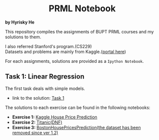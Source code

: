 # <center> PRML Notebook
**by Hyrisky He**

This repository compiles the assignments of BUPT PRML courses and my solutions to them.

I also referred Stanford's program.(CS229)\
Datasets and problems are mainly from Kaggle.([portal here](https://www.kaggle.com/))

For each assignments, solutions are provided as a `Ipython Notebook`.

## Task 1: Linear Regression

The first task deals with simple models.
- link to the solution: [Task 1](https://github.com/Hyr1sky/PRML/tree/main/Task%201)

The solutions to each exercise can be found in the following notebooks:
- **Exercise 1:** [Kaggle House Price Prediction](https://github.com/Hyr1sky/PRML/blob/main/Task%201/KaggleHousePrice.ipynb)
- **Exercise 2:** [Titanic(DNF)](https://github.com/Hyr1sky/PRML/blob/main/Task%201/Titanic(DNF).ipynb)
- **Exercise 3:** [BostonHousePricesPrediction(the dataset has been removed since ver 1.2)](https://github.com/Hyr1sky/PRML/blob/main/Task%201/BostonHousePrices(sklearn).py)

